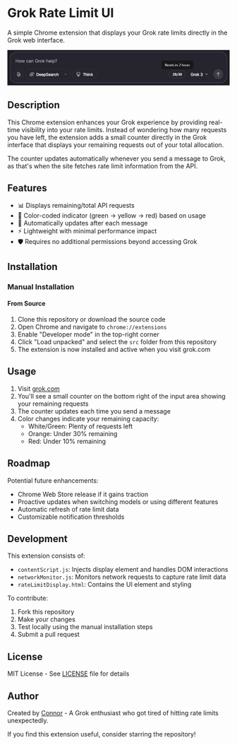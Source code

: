 # Grok Rate Limit UI

A simple Chrome extension that displays your Grok rate limits directly in the Grok web interface.

![Grok Rate Limit UI Screenshot](screenshots/preview_input.png)

## Description

This Chrome extension enhances your Grok experience by providing real-time visibility into your rate limits. Instead of wondering how many requests you have left, the extension adds a small counter directly in the Grok interface that displays your remaining requests out of your total allocation.

The counter updates automatically whenever you send a message to Grok, as that's when the site fetches rate limit information from the API.

## Features

- 📊 Displays remaining/total API requests
- 🎨 Color-coded indicator (green → yellow → red) based on usage
- 🔄 Automatically updates after each message
- ⚡ Lightweight with minimal performance impact
- 🛡️ Requires no additional permissions beyond accessing Grok

## Installation

<!-- ### From Chrome Web Store (Recommended)

1. Visit the [Chrome Web Store page](https://chrome.google.com/webstore/)
2. Click "Add to Chrome"
3. Confirm the installation -->

### Manual Installation

#### From Source

1. Clone this repository or download the source code
2. Open Chrome and navigate to `chrome://extensions`
3. Enable "Developer mode" in the top-right corner
4. Click "Load unpacked" and select the `src` folder from this repository
5. The extension is now installed and active when you visit grok.com

## Usage

1. Visit [grok.com](https://grok.com)
2. You'll see a small counter on the bottom right of the input area showing your remaining requests
3. The counter updates each time you send a message
4. Color changes indicate your remaining capacity:
   - White/Green: Plenty of requests left
   - Orange: Under 30% remaining
   - Red: Under 10% remaining

## Roadmap

Potential future enhancements:

- Chrome Web Store release if it gains traction
- Proactive updates when switching models or using different features
- Automatic refresh of rate limit data
- Customizable notification thresholds

## Development

This extension consists of:

- `contentScript.js`: Injects display element and handles DOM interactions
- `networkMonitor.js`: Monitors network requests to capture rate limit data
- `rateLimitDisplay.html`: Contains the UI element and styling

To contribute:

1. Fork this repository
2. Make your changes
3. Test locally using the manual installation steps
4. Submit a pull request

## License

MIT License - See [LICENSE](LICENSE) file for details

## Author

Created by [Connor](https://connorlin.dev/) - A Grok enthusiast who got tired of hitting rate limits unexpectedly.

If you find this extension useful, consider starring the repository!

<!-- If you find this extension useful, consider [buying me a coffee](https://www.buymeacoffee.com/) or starring the repository! -->
